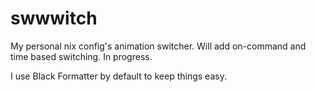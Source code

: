 # swwwitch
My personal nix config's animation switcher. Will add on-command and time based switching. In progress.

I use Black Formatter by default to keep things easy. 
